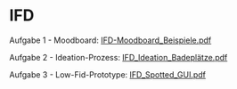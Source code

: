 # IFD
Aufgabe 1 - Moodboard:
[IFD-Moodboard_Beispiele.pdf](https://github.com/Svenjaschaefer/IFD/files/8326129/IFD-Moodboard_Beispiele.pdf)

Aufgabe 2 - Ideation-Prozess:
[IFD_Ideation_Badeplätze.pdf](https://github.com/Svenjaschaefer/IFD/files/8451255/IFD_Ideation_Badeplatze.pdf)

Aufgabe 3 - Low-Fid-Prototype:
[IFD_Spotted_GUI.pdf](https://github.com/Svenjaschaefer/IFD/files/8565297/IFD_Spotted_GUI.pdf)
